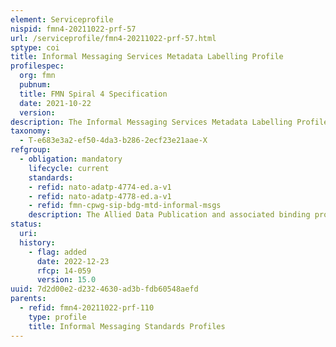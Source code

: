 ```yaml
---
element: Serviceprofile
nispid: fmn4-20211022-prf-57
url: /serviceprofile/fmn4-20211022-prf-57.html
sptype: coi
title: Informal Messaging Services Metadata Labelling Profile
profilespec:
  org: fmn
  pubnum: 
  title: FMN Spiral 4 Specification
  date: 2021-10-22
  version: 
description: The Informal Messaging Services Metadata Labelling Profile describes how to apply standard Confidentiality Metadata to Informal Messaging Services.
taxonomy:
  - T-e683e3a2-ef50-4da3-b286-2ecf23e21aae-X
refgroup:
  - obligation: mandatory
    lifecycle: current
    standards: 
    - refid: nato-adatp-4774-ed.a-v1
    - refid: nato-adatp-4778-ed.a-v1
    - refid: fmn-cpwg-sip-bdg-mtd-informal-msgs
    description: The Allied Data Publication and associated binding profiles describe the syntax and mechanisms for applying Confidentiality Metadata.
status:
  uri: 
  history: 
    - flag: added
      date: 2022-12-23
      rfcp: 14-059
      version: 15.0
uuid: 7d2d00e2-d232-4630-ad3b-fdb60548aefd
parents:
  - refid: fmn4-20211022-prf-110
    type: profile
    title: Informal Messaging Standards Profiles
---
```

